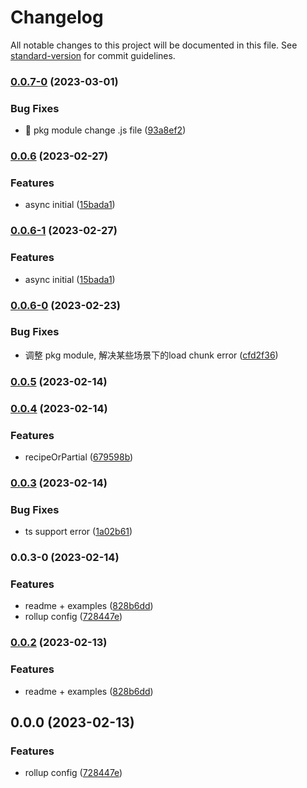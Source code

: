 # Changelog

All notable changes to this project will be documented in this file. See [standard-version](https://github.com/conventional-changelog/standard-version) for commit guidelines.

### [0.0.7-0](https://github.com/wangzishun/immer-external-store/compare/v0.0.6...v0.0.7-0) (2023-03-01)


### Bug Fixes

* :bug: pkg module change .js file ([93a8ef2](https://github.com/wangzishun/immer-external-store/commit/93a8ef2db22e67d5e8f8a0868b9eb2ba55108c80))

### [0.0.6](https://github.com/wangzishun/immer-external-store/compare/v0.0.6-0...v0.0.6) (2023-02-27)


### Features

* async initial ([15bada1](https://github.com/wangzishun/immer-external-store/commit/15bada173a51347c354c0b283e2b9066d80ed9fc))

### [0.0.6-1](https://github.com/wangzishun/immer-external-store/compare/v0.0.6-0...v0.0.6-1) (2023-02-27)


### Features

* async initial ([15bada1](https://github.com/wangzishun/immer-external-store/commit/15bada173a51347c354c0b283e2b9066d80ed9fc))

### [0.0.6-0](https://github.com/wangzishun/immer-external-store/compare/v0.0.5...v0.0.6-0) (2023-02-23)


### Bug Fixes

* 调整 pkg module, 解决某些场景下的load chunk error ([cfd2f36](https://github.com/wangzishun/immer-external-store/commit/cfd2f363307138be8c1a7b293d1100c040b1eb7c))

### [0.0.5](https://github.com/wangzishun/immer-external-store/compare/v0.0.4...v0.0.5) (2023-02-14)

### [0.0.4](https://github.com/wangzishun/immer-external-store/compare/v0.0.3...v0.0.4) (2023-02-14)


### Features

* recipeOrPartial ([679598b](https://github.com/wangzishun/immer-external-store/commit/679598b91c362de1e11487ea918233d00d312556))

### [0.0.3](https://github.com/wangzishun/immer-external-store/compare/v0.0.3-0...v0.0.3) (2023-02-14)


### Bug Fixes

* ts support error ([1a02b61](https://github.com/wangzishun/immer-external-store/commit/1a02b6149ce2834c94477f42f1637b34494f1df1))

### 0.0.3-0 (2023-02-14)


### Features

* readme + examples ([828b6dd](https://github.com/wangzishun/immer-external-store/commit/828b6dd71f3e7e98793394f8703e61c9c3e81b11))
* rollup config ([728447e](https://github.com/wangzishun/immer-external-store/commit/728447eb6ff6e1b8fc6640542b7f169c52db7136))

### [0.0.2](https://github.com/wangzishun/immer-external-store/compare/v0.0.0...v0.0.2) (2023-02-13)


### Features

* readme + examples ([828b6dd](https://github.com/wangzishun/immer-external-store/commit/828b6dd71f3e7e98793394f8703e61c9c3e81b11))

## 0.0.0 (2023-02-13)


### Features

* rollup config ([728447e](https://github.com/wangzishun/immer-external-store/commit/728447eb6ff6e1b8fc6640542b7f169c52db7136))
